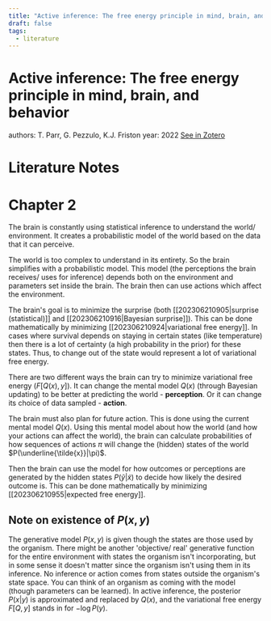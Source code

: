 ```yaml
---
title: "Active inference: The free energy principle in mind, brain, and behavior"
draft: false
tags:
  - literature
---
```


# Active inference: The free energy principle in mind, brain, and behavior
authors: T. Parr, G. Pezzulo, K.J. Friston
year: 2022
[See in Zotero](zotero://select/items/@parr2022)

# Literature Notes

# Chapter 2
The brain is constantly using statistical inference to understand the world/ environment. It creates a probabilistic model of the world based on the data that it can perceive.

The world is too complex to understand in its entirety. So the brain simplifies with a probabilistic model. This model (the perceptions the brain receives/ uses for inference) depends both on the environment and parameters set inside the brain. The brain then can use actions which affect the environment.

The brain's goal is to minimize the surprise (both [[202306210905|surprise (statistical)]] and [[202306210916|Bayesian surprise]]). This can be done mathematically by minimizing [[202306210924|variational free energy]]. In cases where survival depends on staying in certain states (like temperature) then there is a lot of certainty (a high probability in the prior) for these states. Thus, to change out of the state would represent a lot of variational free energy.

There are two different ways the brain can try to minimize variational free energy ($F[Q(x), y]$). It can change the mental model $Q(x)$ (through Bayesian updating) to be better at predicting the world - **perception**. Or it can change its choice of data sampled - **action**.

The brain must also plan for future action. This is done using the current mental model $Q(x)$. Using this mental model about how the world (and how your actions can affect the world), the brain can calculate probabilities of how sequences of actions $\pi$ will change the (hidden) states of the world $P(\underline{\tilde{x}}|\pi)$.

Then the brain can use the model for how outcomes or perceptions are generated by the hidden states $P(\tilde y|\tilde x)$ to decide how likely the desired outcome is. This can be done mathematically by minimizing [[202306210955|expected free energy]].

## Note on existence of $P(x,y)$
The generative model $P(x,y)$ is given though the states are those used by the organism. There might be another 'objective/ real' generative function for the entire environment with states the organism isn't incorporating, but in some sense it doesn't matter since the organism isn't using them in its inference. No inference or action comes from states outside the organism's state space. You can think of an organism as coming with the model (though parameters can be learned). In active inference, the posterior $P(x|y)$ is approximated and replaced by $Q(x)$, and the variational free energy $F[Q,y]$ stands in for $-\log P(y)$.